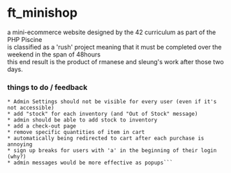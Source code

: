 # ft_minishop
a mini-ecommerce website designed by the 42 curriculum as part of the PHP Piscine<br>
is classified as a 'rush' project meaning that it must be completed over the weekend in the span of 48hours<br>
this end result is the product of rmanese and sleung's work after those two days.

### things to do / feedback
```* the Categories on the index.php site should be clickable
* Admin Settings should not be visible for every user (even if it's not accessible)
* add "stock" for each inventory (and "Out of Stock" message)
* admin should be able to add stock to inventory
* add a check-out page
* remove specific quantities of item in cart
* automatically being redirected to cart after each purchase is annoying
* sign up breaks for users with 'a' in the beginning of their login (why?)
* admin messages would be more effective as popups```
